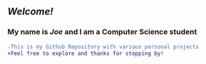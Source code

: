 ## ***Welcome!***
### My name is _Joe_ and I am a Computer Science student
```diff
-This is my Github Repository with various personal projects
+Feel free to explore and thanks for stopping by!
```
<!---
JoeWhelps/JoeWhelps is a ✨ special ✨ repository because its `README.md` (this file) appears on your GitHub profile.
You can click the Preview link to take a look at your changes.
--->
